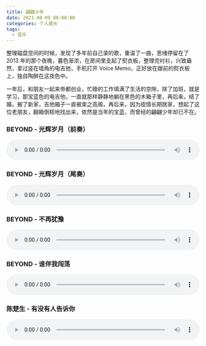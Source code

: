 ```yaml
---
title: 翩翩少年
date: 2021-08-09 00:00:00
categories: 个人成长
tags:
  - 音乐
---
```


整理磁盘空间的时候，发现了多年前自己录的歌，重温了一曲，思绪停留在了 2013 年的那个夜晚，暮色渐浓，在房间里支起了熨衣板，整理完衬衫，兴致盎然，拿过竖在墙角的电吉他，手机打开 Voice Memo，正好放在跟前的熨衣板上，独自陶醉在这夜色中。

一年后，和朋友一起来帝都创业，忙碌的工作填满了生活的空隙，除了加班，就是学习，那宝蓝色的电吉他，一直就那样静静地躺在黑色的木箱子里，再后来，结了婚，搬了新家，吉他箱子一直被束之高阁，再后来，因为疫情长期居家，想起了这位老朋友，翻箱倒柜地找出来，依然是当年的宝蓝，而曾经的翩翩少年却已不在。

### BEYOND - 光辉岁月（前奏）

<audio controls style="width:100%">
  <source src="/assets/music/光辉岁月-前奏.m4a" type="audio/mpeg">
</audio>

### BEYOND - 光辉岁月（尾奏）

<audio controls style="width:100%">
  <source src="/assets/music/光辉岁月-尾奏.m4a" type="audio/mpeg">
</audio>

### BEYOND - 不再犹豫

<audio controls style="width:100%">
  <source src="/assets/music/不再犹豫.m4a" type="audio/mpeg">
</audio>

### BEYOND - 谁伴我闯荡

<audio controls style="width:100%">
  <source src="/assets/music/谁伴我闯荡.m4a" type="audio/mpeg">
</audio>

### 陈楚生 - 有没有人告诉你

<audio controls style="width:100%">
  <source src="/assets/music/有没有人告诉你.m4a" type="audio/mpeg">
</audio>

